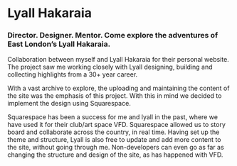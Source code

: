 #  Lyall Hakaraia 
### Director. Designer. Mentor. Come explore the adventures of East London’s Lyall Hakaraia.   
Collaboration between myself and Lyall Hakaraia for their personal website. The project saw me working closely with Lyall designing, building and collecting highlights from a 30+ year career.

With a vast archive to explore, the uploading and maintaining the content of the site was the emphasis of this project. With this in mind we decided to implement the design using Squarespace.

Squarespace has been a success for me and lyall in the past, where we have used it for their club/art space VFD. Squarespace allowed us to story board and collaborate across the country, in real time. Having set up the theme and structure, Lyall is also free to update and add more content to the site, without going through me. Non-developers can even go as far as changing the structure and design of the site, as has happened with VFD.

